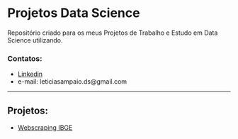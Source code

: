 # Projetos Data Science
 Repositório criado para os meus Projetos de Trabalho e Estudo em Data Science utilizando.

### Contatos:

<ul>
 <li><a href = "https://www.linkedin.com/in/lesampaio/">Linkedin</a></li>
 <li>e-mail: leticiasampaio.ds@gmail.com</li>
</ul>
<hr>

## Projetos:
<ul>
 <li><a href = "https://github.com/lesampaio/Projetos-DataScience/tree/main/Webscraping-IBGE">Webscraping IBGE</a></li>
</ul>

